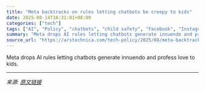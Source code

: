 ```yaml
---
title: "Meta backtracks on rules letting chatbots be creepy to kids"
date: 2025-08-14T16:31:01+08:00
categories: ["tech"]
tags: ["AI", "Policy", "chatbots", "child safety", "Facebook", "Instagram", "meta", "Meta AI"]
summary: "Meta drops AI rules letting chatbots generate innuendo and profess love to kids."
source_url: "https://arstechnica.com/tech-policy/2025/08/meta-backtracks-on-rules-letting-chatbots-be-creepy-to-kids/"
---
```


Meta drops AI rules letting chatbots generate innuendo and profess love to kids.

---

*来源: [原文链接](https://arstechnica.com/tech-policy/2025/08/meta-backtracks-on-rules-letting-chatbots-be-creepy-to-kids/)*

